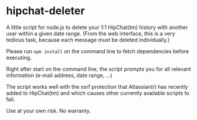 # hipchat-deleter

A little script for node.js to delete your 1:1 HipChat(tm) history with another user within a given date range. (From the web interface, this is a very tedious task, because each message must be deleted individually.)

Please run `npm install` on the command line to fetch dependencies before executing.

Right after start on the command line, the script prompts you for all relevant information (e-mail address, date range, ...)

The script works well with the xsrf protection that Atlassian(r) has recently added to HipChat(tm) and which causes other currently available scripts to fail.

Use at your own risk. No warranty.
